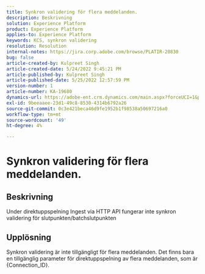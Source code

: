 ```yaml
---
title: Synkron validering för flera meddelanden.
description: Beskrivning
solution: Experience Platform
product: Experience Platform
applies-to: Experience Platform
keywords: KCS, synkron validering
resolution: Resolution
internal-notes: https://jira.corp.adobe.com/browse/PLATIR-20830
bug: false
article-created-by: Kulpreet Singh
article-created-date: 5/24/2022 9:45:21 PM
article-published-by: Kulpreet Singh
article-published-date: 5/25/2022 12:57:59 PM
version-number: 1
article-number: KA-19680
dynamics-url: https://adobe-ent.crm.dynamics.com/main.aspx?forceUCI=1&pagetype=entityrecord&etn=knowledgearticle&id=efcbcfcc-aadb-ec11-a7b6-0022480b01c5
exl-id: 9beeaaee-23d1-49c8-8530-4314b6792a26
source-git-commit: 0c3e421beca46d9fe1952b1f98538a50697216a0
workflow-type: tm+mt
source-wordcount: '49'
ht-degree: 4%

---
```


# Synkron validering för flera meddelanden.

## Beskrivning

Under direktuppspelning Ingest via HTTP API fungerar inte synkron validering för slutpunkten/batchslutpunkten

## Upplösning

Synkron validering är inte tillgängligt för flera meddelanden.
Det finns bara en tillgänglig parameter för direktuppspelning av flera meddelanden, som är {Connection_ID}.
